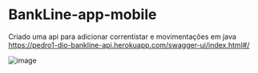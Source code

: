 # BankLine-app-mobile

Criado uma api para adicionar correntistar e movimentações em java
https://pedro1-dio-bankline-api.herokuapp.com/swagger-ui/index.html#/

![image](https://user-images.githubusercontent.com/70184804/167237871-85fbdc9e-5ef3-42bf-a3bb-3389eb1acd45.png)
